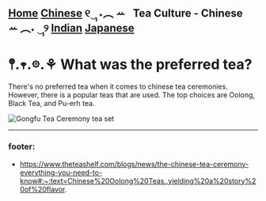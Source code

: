 [Home](https://github.com/319SoftDev/wiki-project-group-wya_dansowaa/blob/main/README.md)  [Chinese](https://github.com/319SoftDev/wiki-project-group-wya_dansowaa/blob/main/Tea-Culture/chinese/tea-ceremony.md) ୧‿̩͙ ˖︵ ꕀ⠀Tea Culture - Chinese⠀ ꕀ ︵˖ ‿̩͙୨ [Indian](https://github.com/319SoftDev/wiki-project-group-wya_dansowaa/blob/main/Tea-Culture/indian/tea-ceremony.md)  [Japanese](https://github.com/319SoftDev/wiki-project-group-wya_dansowaa/blob/main/Tea-Culture/japanese/tea-ceremony.md)
---- 

# 𖤣.𖥧.𖡼.⚘ What was the preferred tea?
There's no preferred tea when it comes to chinese tea ceremonies. However, there is a popular teas that are used. 
The top choices are Oolong, Black Tea, and Pu-erh tea.


![Gongfu Tea Ceremony tea set](https://www.harney.com/cdn/shop/articles/unnamed_746f0fde-e649-498d-98a4-2d5f5eb6ba1d.jpg?v=1575985939)

---- 

### footer: 
- https://www.theteashelf.com/blogs/news/the-chinese-tea-ceremony-everything-you-need-to-know#:~:text=Chinese%20Oolong%20Teas.,yielding%20a%20story%20of%20flavor.








